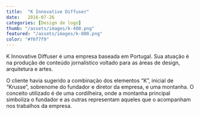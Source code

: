 ```yaml
---
title:  "K Innovative Diffuser"
date:   2016-07-26
categories: [Design de logo]
thumb: "/assets/images/k-400.png"
featured: "/assets/images/k-800.png"
color: "#f6f7f9"
---
```


K Innovative Diffuser é uma empresa baseada em Portugal. Sua atuação é na produção de conteúdo jornalístico voltado para as áreas de design, arquitetura e artes.

O cliente havia sugerido a combinação dos elementos “K”, inicial de “Krusse”, sobrenome do fundador e diretor da empresa, e uma montanha. O conceito utilizado é de uma cordilheira, onde a montanha principal simboliza o fundador e as outras representam aqueles que o acompanham nos trabalhos da empresa.